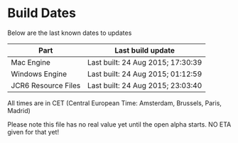 # Build Dates

Below are the last known dates to updates

Part | Last build update
-----|-----
Mac Engine | Last built: 24 Aug 2015; 17:30:39
Windows Engine | Last built: 24 Aug 2015; 01:12:59
JCR6 Resource Files | Last built: 24 Aug 2015; 23:03:40
All times are in CET (Central European Time: Amsterdam, Brussels, Paris, Madrid)


Please note this file has no real value yet until the open alpha starts. NO ETA given for that yet!
